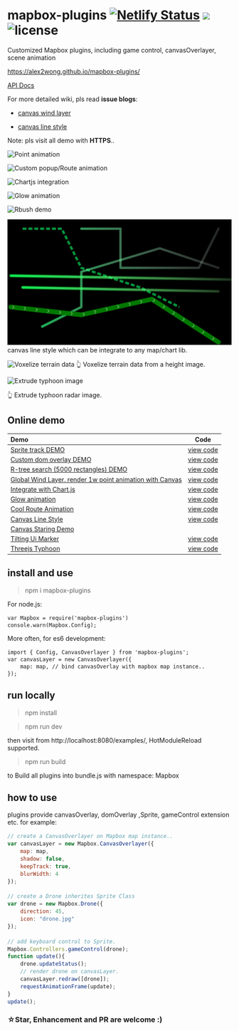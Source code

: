 # mapbox-plugins [![Netlify Status](https://api.netlify.com/api/v1/badges/218aee4f-8771-4bb6-bb22-0df0a4a221a3/deploy-status)](https://app.netlify.com/sites/cocky-thompson-95a9bc/deploys) <img src="https://img.shields.io/npm/v/mapbox-plugins" /> <img src="https://img.shields.io/npm/l/mapbox-plugins.svg" alt="license">

Customized Mapbox plugins, including game control, canvasOverlayer, scene animation

https://alex2wong.github.io/mapbox-plugins/

[API Docs](https://alex2wong.github.io/mapbox-plugins/docs/)

For more detailed wiki, pls read **issue blogs**:

- [canvas wind layer](https://github.com/alex2wong/mapbox-plugins/issues/3)

- [canvas line style](https://github.com/alex2wong/mapbox-plugins/issues/4)

Note: pls visit all demo with **HTTPS**..

![Point animation](https://github.com/alex2wong/mapbox-plugins/blob/master/assets/demo/point.gif)

![Custom popup/Route animation](https://github.com/alex2wong/mapbox-plugins/blob/master/assets/demo/popup.gif)

![Chartjs integration](https://github.com/alex2wong/mapbox-plugins/blob/master/assets/demo/chart.gif)

![Glow animation](https://github.com/alex2wong/mapbox-plugins/blob/master/assets/demo/glow.gif)

![Rbush demo](https://github.com/alex2wong/mapbox-plugins/blob/master/assets/demo/rbush.gif)

![Canvas Line Style](https://github.com/alex2wong/mapbox-plugins/blob/master/assets/canvasLine.jpg)
canvas line style which can be integrate to any map/chart lib.

![Voxelize terrain data](https://upload-images.jianshu.io/upload_images/1950967-27728165c2bedf82.png?imageMogr2/auto-orient/strip%7CimageView2/2/w/1000/format/webp)
👆 Voxelize terrain data from a height image.

![Extrude typhoon image](https://github.com/alex2wong/mapbox-plugins/blob/master/assets/demo/threetyphoon.jpg)

👆 Extrude typhoon radar image.

## Online demo
[placeholder]:p

| Demo | Code |
| :-------- | :--------:|
| [Sprite track DEMO](https://alex2wong.github.io/mapbox-plugins/examples/sprite) | [view code](https://github.com/alex2wong/mapbox-plugins/tree/master/examples/sprite) |
| [Custom dom overlay DEMO](https://alex2wong.github.io/mapbox-plugins/examples/domoverlay) | [view code](https://github.com/alex2wong/mapbox-plugins/tree/master/examples/domoverlay) |
| [R-tree search (5000 rectangles) DEMO](https://alex2wong.github.io/mapbox-plugins/examples/rbush) | [view code](https://github.com/alex2wong/mapbox-plugins/tree/master/examples/rbush) |
| [Global Wind Layer. render 1w point animation with Canvas](https://alex2wong.github.io/mapbox-plugins/examples/windLayer) | [view code](https://github.com/alex2wong/mapbox-plugins/tree/master/examples/windLayer) |
| [Integrate with Chart.js](https://alex2wong.github.io/mapbox-plugins/examples/chartlayer)  | [view code](https://github.com/alex2wong/mapbox-plugins/tree/master/examples/chartlayer) |
| [Glow animation](https://alex2wong.github.io/mapbox-plugins/examples/glowstyle) | [view code](https://github.com/alex2wong/mapbox-plugins/tree/master/examples/glowstyle) |
| [Cool Route Animation](https://alex2wong.github.io/mapbox-plugins/examples/line_animation) | [view code](https://github.com/alex2wong/mapbox-plugins/tree/master/examples/line_animation) |
| [Canvas Line Style](https://maphub.netlify.com/examples/line_style) | [view code](https://github.com/alex2wong/mapbox-plugins/blob/master/examples/line_style/index.html) |
| [Canvas Staring Demo](https://alex2wong.github.io/mapbox-plugins/examples/particle_mask/) ||
| [Tilting Ui Marker](https://maphub.netlify.com/examples/vectortile)|[view code](https://github.com/alex2wong/mapbox-plugins/blob/master/examples/vectortile/index.html)|
| [Threejs Typhoon](https://maphub.netlify.com/examples/typhoon/) | [view code](https://github.com/alex2wong/mapbox-plugins/blob/master/examples/typhoon/index.js) |

## install and use

> npm i mapbox-plugins

For node.js:
```
var Mapbox = require('mapbox-plugins')
console.warn(Mapbox.Config);
```
More often, for es6 development:
```
import { Config, CanvasOverlayer } from 'mapbox-plugins';
var canvasLayer = new CanvasOverlayer({
    map: map, // bind canvasOverlay with mapbox map instance..
});
```

## run locally

> npm install

> npm run dev

then visit from http://localhost:8080/examples/, HotModuleReload supported.

> npm run build

to Build all plugins into bundle.js with namespace: Mapbox


## how to use
plugins provide canvasOverlay, domOverlay ,Sprite, gameControl extension etc. for example:

```javascript
// create a CanvasOverlayer on Mapbox map instance..
var canvasLayer = new Mapbox.CanvasOverlayer({
    map: map,
    shadow: false,
    keepTrack: true,
    blurWidth: 4
});

// create a Drone inherites Sprite Class
var drone = new Mapbox.Drone({
    direction: 45,
    icon: "drone.jpg"
});

// add keyboard control to Sprite.
Mapbox.Controllers.gameControl(drone);
function update(){
    drone.updateStatus();
    // render drone on canvasLayer.
    canvasLayer.redraw([drone]);
    requestAnimationFrame(update);
}
update();

```


### **☆Star, Enhancement and PR** are welcome :)
